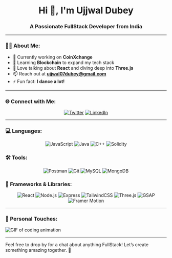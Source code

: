 <h1 align="center">Hi 👋, I'm Ujjwal Dubey</h1>
<h3 align="center">A Passionate FullStack Developer from India</h3>

---

### 👨‍💻 About Me:
- 🔭 Currently working on **CoinXchange**
- 🌱 Learning **Blockchain** to expand my tech stack
- 💬 Love talking about **React** and diving deep into **Three.js**
- 📫 Reach out at **ujjwal07dubey@gmail.com**
- ⚡ Fun fact: **I dance a lot!**

--- 

### 🌐 Connect with Me:
<p align="center">
  <a href="https://x.com/ujjwal07dubey" target="blank"><img src="https://img.icons8.com/color/48/000000/twitter--v1.png" alt="Twitter" /></a>
  <a href="https://linkedin.com/in/ujjwal-dubey-667909255" target="blank"><img src="https://img.icons8.com/color/48/000000/linkedin.png" alt="LinkedIn" /></a>
</p>

--- 

### 💻 Languages:
<p align="center">
  <img src="https://img.icons8.com/color/48/000000/javascript.png" alt="JavaScript" />
  <img src="https://img.icons8.com/color/48/000000/java.png" alt="Java" />
  <img src="https://img.icons8.com/color/48/000000/c-plus-plus-logo.png" alt="C++" />
  <img src="https://img.icons8.com/color/48/000000/solidity.png" alt="Solidity" />
</p>

### 🛠️ Tools:
<p align="center">
  <img src="https://img.icons8.com/color/48/000000/postman-api.png" alt="Postman" />
  <img src="https://img.icons8.com/color/48/000000/git.png" alt="Git" />
  <img src="https://img.icons8.com/color/48/000000/mysql-logo.png" alt="MySQL" />
  <img src="https://img.icons8.com/color/48/000000/mongodb.png" alt="MongoDB" />
</p>

### 🚀 Frameworks & Libraries:
<p align="center">
  <img src="https://img.icons8.com/color/48/000000/react-native.png" alt="React" />
  <img src="https://img.icons8.com/color/48/000000/nodejs.png" alt="Node.js" />
  <img src="https://img.icons8.com/color/48/000000/express.png" alt="Express" />
  <img src="https://img.icons8.com/color/48/000000/tailwindcss.png" alt="TailwindCSS" />
  <img src="https://img.icons8.com/color/48/000000/threejs.png" alt="Three.js" />
  <img src="https://img.icons8.com/color/48/000000/gsap.png" alt="GSAP" />
  <img src="https://img.icons8.com/color/48/000000/framer.png" alt="Framer Motion" />
</p>

---

### 🎨 Personal Touches:
![GIF of coding animation](https://media.giphy.com/media/qgQUggAC3Pfv687qPC/giphy.gif)

---

Feel free to drop by for a chat about anything FullStack! Let’s create something amazing together. 🌟
